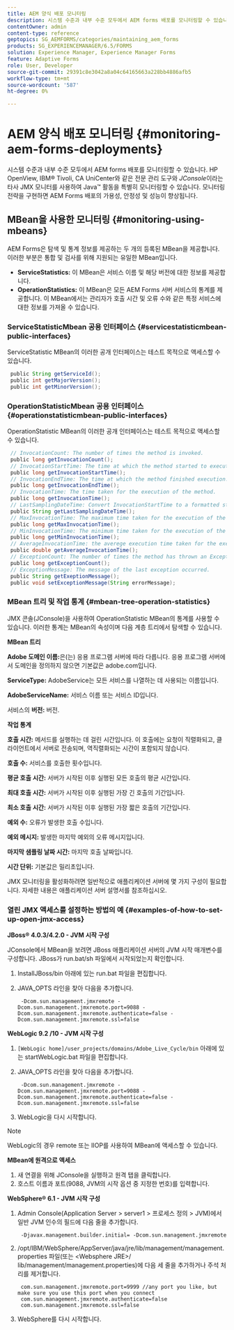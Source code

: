 ```yaml
---
title: AEM 양식 배포 모니터링
description: 시스템 수준과 내부 수준 모두에서 AEM forms 배포를 모니터링할 수 있습니다. 이 문서에서 AEM 양식 배포 모니터링에 대해 자세히 알아보십시오.
contentOwner: admin
content-type: reference
geptopics: SG_AEMFORMS/categories/maintaining_aem_forms
products: SG_EXPERIENCEMANAGER/6.5/FORMS
solution: Experience Manager, Experience Manager Forms
feature: Adaptive Forms
role: User, Developer
source-git-commit: 29391c8e3042a8a04c64165663a228bb4886afb5
workflow-type: tm+mt
source-wordcount: '587'
ht-degree: 0%

---
```


# AEM 양식 배포 모니터링 {#monitoring-aem-forms-deployments}

시스템 수준과 내부 수준 모두에서 AEM forms 배포를 모니터링할 수 있습니다. HP OpenView, IBM® Tivoli, CA UniCenter와 같은 전문 관리 도구와 *JConsole*&#x200B;이라는 타사 JMX 모니터를 사용하여 Java™ 활동을 특별히 모니터링할 수 있습니다. 모니터링 전략을 구현하면 AEM Forms 배포의 가용성, 안정성 및 성능이 향상됩니다.

<!-- For more information about monitoring AEM forms deployments, see [A technical guide for monitoring AEM forms deployments](https://www.adobe.com/devnet/livecycle/pdfs/lc_monitoring_wp_ue.pdf). This URL is 404. No suitable replacement URL was found after a search. Do not make this link live if it is dead! -->

## MBean을 사용한 모니터링 {#monitoring-using-mbeans}

AEM Forms은 탐색 및 통계 정보를 제공하는 두 개의 등록된 MBean을 제공합니다. 이러한 부분은 통합 및 검사를 위해 지원되는 유일한 MBean입니다.

* **ServiceStatistics:** 이 MBean은 서비스 이름 및 해당 버전에 대한 정보를 제공합니다.
* **OperationStatistics:** 이 MBean은 모든 AEM Forms 서버 서비스의 통계를 제공합니다. 이 MBean에서는 관리자가 호출 시간 및 오류 수와 같은 특정 서비스에 대한 정보를 가져올 수 있습니다.

### ServiceStatisticMbean 공용 인터페이스 {#servicestatisticmbean-public-interfaces}

ServiceStatistic MBean의 이러한 공개 인터페이스는 테스트 목적으로 액세스할 수 있습니다.

```java
 public String getServiceId();
 public int getMajorVersion();
 public int getMinorVersion();
```

### OperationStatisticMbean 공용 인터페이스 {#operationstatisticmbean-public-interfaces}

OperationStatistic MBean의 이러한 공개 인터페이스는 테스트 목적으로 액세스할 수 있습니다.

```java
 // InvocationCount: The number of times the method is invoked.
 public long getInvocationCount();
 // InvocationStartTime: The time at which the method started to execute.
 public long getInvocationStartTime();
 // InvocationEndTime: The time at which the method finished execution.
 public long getInvocationEndTime();
 // InvocationTime: The time taken for the execution of the method.
 public long getInvocationTime();
 // LastSamplingDateTime: Convert InvocationStartTime to a formatted string
 public String getLastSamplingDateTime();
 // MaxInvocationTime: The maximum time taken for the execution of the method.
 public long getMaxInvocationTime();
 // MinInvocationTime: The minimum time taken for the execution of the method.
 public long getMinInvocationTime();
 // AverageInvocationTime: the averege execution time taken for the execution of the method.
 public double getAverageInvocationTime();
 // ExceptionCount: The number of times the method has thrown an Exception.
 public long getExceptionCount();
 // ExceptionMessage: The message of the last exception occurred.
 public String getExeptionMessage();
 public void setExceptionMessage(String errorMessage);
```

### MBean 트리 및 작업 통계 {#mbean-tree-operation-statistics}

JMX 콘솔(JConsole)을 사용하여 OperationStatistic MBean의 통계를 사용할 수 있습니다. 이러한 통계는 MBean의 속성이며 다음 계층 트리에서 탐색할 수 있습니다.

**MBean 트리**

**Adobe 도메인 이름:**&#x200B;은(는) 응용 프로그램 서버에 따라 다릅니다. 응용 프로그램 서버에서 도메인을 정의하지 않으면 기본값은 adobe.com입니다.

**ServiceType:** AdobeService는 모든 서비스를 나열하는 데 사용되는 이름입니다.

**AdobeServiceName:** 서비스 이름 또는 서비스 ID입니다.

서비스의 **버전:** 버전.

**작업 통계**

**호출 시간:** 메서드를 실행하는 데 걸린 시간입니다. 이 호출에는 요청이 직렬화되고, 클라이언트에서 서버로 전송되며, 역직렬화되는 시간이 포함되지 않습니다.

**호출 수:** 서비스를 호출한 횟수입니다.

**평균 호출 시간:** 서버가 시작된 이후 실행된 모든 호출의 평균 시간입니다.

**최대 호출 시간:** 서버가 시작된 이후 실행된 가장 긴 호출의 기간입니다.

**최소 호출 시간:** 서버가 시작된 이후 실행된 가장 짧은 호출의 기간입니다.

**예외 수:** 오류가 발생한 호출 수입니다.

**예외 메시지:** 발생한 마지막 예외의 오류 메시지입니다.

**마지막 샘플링 날짜 시간:** 마지막 호출 날짜입니다.

**시간 단위:** 기본값은 밀리초입니다.

JMX 모니터링을 활성화하려면 일반적으로 애플리케이션 서버에 몇 가지 구성이 필요합니다. 자세한 내용은 애플리케이션 서버 설명서를 참조하십시오.

### 열린 JMX 액세스를 설정하는 방법의 예 {#examples-of-how-to-set-up-open-jmx-access}

**JBoss® 4.0.3/4.2.0 - JVM 시작 구성**

JConsole에서 MBean을 보려면 JBoss 애플리케이션 서버의 JVM 시작 매개변수를 구성합니다. JBoss가 run.bat/sh 파일에서 시작되었는지 확인합니다.

1. InstallJBoss/bin 아래에 있는 run.bat 파일을 편집합니다.
1. JAVA_OPTS 라인을 찾아 다음을 추가합니다.

   ```shell
    -Dcom.sun.management.jmxremote -Dcom.sun.management.jmxremote.port=9088 -Dcom.sun.management.jmxremote.authenticate=false -Dcom.sun.management.jmxremote.ssl=false
   ```

**WebLogic 9.2 /10 - JVM 시작 구성**

1. `[WebLogic home]/user_projects/domains/Adobe_Live_Cycle/bin` 아래에 있는 startWebLogic.bat 파일을 편집합니다.
1. JAVA_OPTS 라인을 찾아 다음을 추가합니다.

   ```shell
    -Dcom.sun.management.jmxremote -Dcom.sun.management.jmxremote.port=9088 -Dcom.sun.management.jmxremote.authenticate=false -Dcom.sun.management.jmxremote.ssl=false
   ```

1. WebLogic을 다시 시작합니다.

>[!NOTE]
>
>WebLogic의 경우 remote 또는 IIOP를 사용하여 MBean에 액세스할 수 있습니다.

**MBean에 원격으로 액세스**

1. 새 연결을 위해 JConsole을 실행하고 원격 탭을 클릭합니다.
1. 호스트 이름과 포트(9088, JVM의 시작 옵션 중 지정한 번호)를 입력합니다.

**WebSphere® 6.1 - JVM 시작 구성**

1. Admin Console(Application Server > server1 > 프로세스 정의 > JVM)에서 일반 JVM 인수의 필드에 다음 줄을 추가합니다.

   ```shell
    -Djavax.management.builder.initial= -Dcom.sun.management.jmxremote
   ```

1. /opt/IBM/WebSphere/AppServer/java/jre/lib/management/management.properties 파일(또는 &lt;Websphere JRE>/ lib/management/management.properties)에 다음 세 줄을 추가하거나 주석 처리를 제거합니다.

   ```shell
    com.sun.management.jmxremote.port=9999 //any port you like, but make sure you use this port when you connect
    com.sun.management.jmxremote.authenticate=false
    com.sun.management.jmxremote.ssl=false
   ```

1. WebSphere를 다시 시작합니다.
